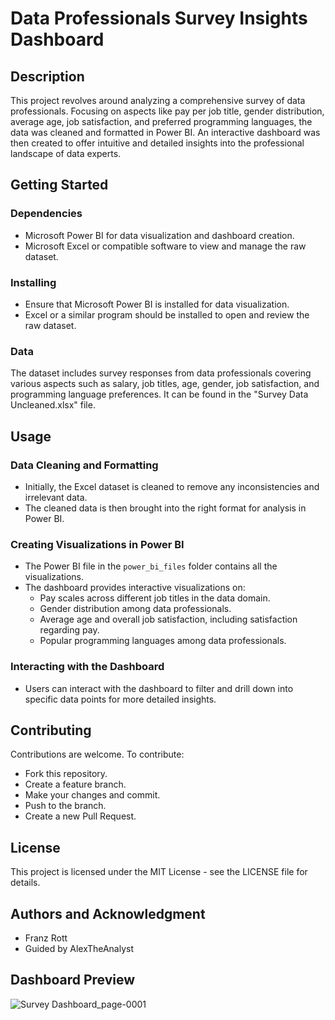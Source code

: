 # Data Professionals Survey Insights Dashboard

## Description
This project revolves around analyzing a comprehensive survey of data professionals. Focusing on aspects like pay per job title, gender distribution, average age, job satisfaction, and preferred programming languages, the data was cleaned and formatted in Power BI. An interactive dashboard was then created to offer intuitive and detailed insights into the professional landscape of data experts.

## Getting Started
 
### Dependencies
- Microsoft Power BI for data visualization and dashboard creation.
- Microsoft Excel or compatible software to view and manage the raw dataset.

### Installing
- Ensure that Microsoft Power BI is installed for data visualization.
- Excel or a similar program should be installed to open and review the raw dataset.

### Data
The dataset includes survey responses from data professionals covering various aspects such as salary, job titles, age, gender, job satisfaction, and programming language preferences. It can be found in the "Survey Data Uncleaned.xlsx" file.

## Usage

### Data Cleaning and Formatting
- Initially, the Excel dataset is cleaned to remove any inconsistencies and irrelevant data.
- The cleaned data is then brought into the right format for analysis in Power BI.

### Creating Visualizations in Power BI
- The Power BI file in the `power_bi_files` folder contains all the visualizations.
- The dashboard provides interactive visualizations on:
  - Pay scales across different job titles in the data domain.
  - Gender distribution among data professionals.
  - Average age and overall job satisfaction, including satisfaction regarding pay.
  - Popular programming languages among data professionals.

### Interacting with the Dashboard
- Users can interact with the dashboard to filter and drill down into specific data points for more detailed insights.

## Contributing
Contributions are welcome. To contribute:
- Fork this repository.
- Create a feature branch.
- Make your changes and commit.
- Push to the branch.
- Create a new Pull Request.

## License
This project is licensed under the MIT License - see the LICENSE file for details.

## Authors and Acknowledgment
- Franz Rott
- Guided by AlexTheAnalyst

## Dashboard Preview

![Survey Dashboard_page-0001](https://github.com/franz-rott/Data-Professional-Survey/assets/134930202/cd514352-f33a-43fd-b6cc-f18f4259c3c7)
